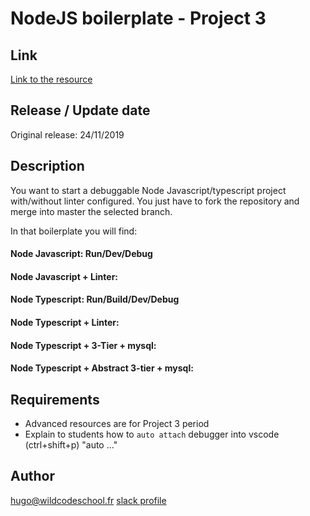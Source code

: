 # NodeJS boilerplate - Project 3

## Link
[Link to the resource](https://github.com/hugoblanc/node-template)

## Release / Update date

Original release: 24/11/2019

## Description
You want to start a debuggable Node Javascript/typescript project with/without linter configured.
You just have to fork the repository and merge into master the selected branch.

In that boilerplate you will find: 

#### Node Javascript: Run/Dev/Debug
#### Node Javascript + Linter:
#### Node Typescript: Run/Build/Dev/Debug
#### Node Typescript + Linter: 
#### Node Typescript + 3-Tier + mysql: 
#### Node Typescript + Abstract 3-tier + mysql: 

## Requirements
- Advanced resources are for Project 3 period
- Explain to students how to `auto attach` debugger into vscode (ctrl+shift+p) "auto ..."

## Author
hugo@wildcodeschool.fr
[slack profile](https://app.slack.com/client/T6SG2QGG2/C6SG2QKCJ/user_profile/UN1RPUXK2)
